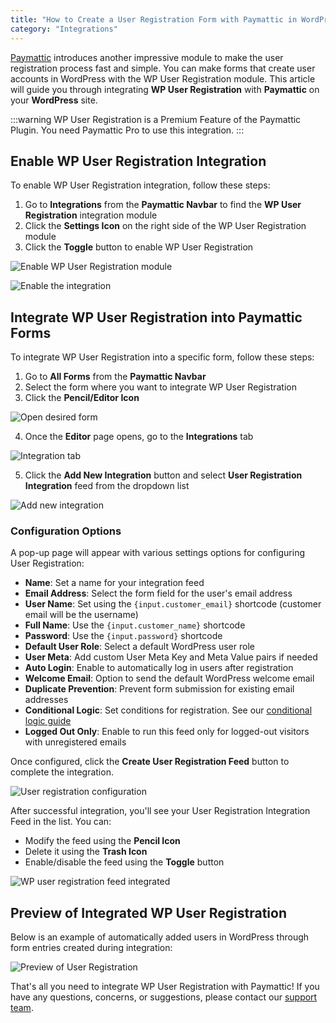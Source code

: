 ```yaml
---
title: "How to Create a User Registration Form with Paymattic in WordPress?"
category: "Integrations"
---
```


[Paymattic](https://paymattic.com/) introduces another impressive module to make the user registration process fast and simple. You can make forms that create user accounts in WordPress with the WP User Registration module. This article will guide you through integrating **WP User Registration** with **Paymattic** on your **WordPress** site.

:::warning
WP User Registration is a Premium Feature of the Paymattic Plugin. You need Paymattic Pro to use this integration.
:::

## Enable WP User Registration Integration 

To enable WP User Registration integration, follow these steps:

1. Go to **Integrations** from the **Paymattic Navbar** to find the **WP User Registration** integration module
2. Click the **Settings Icon** on the right side of the WP User Registration module
3. Click the **Toggle** button to enable WP User Registration

![Enable WP User Registration module](/images/integrations/how-to-create-a-user-registration-form-with-paymattic-in-wordpress/Wp-User-Registration-module-2-scaled.webp)

![Enable the integration](/images/integrations/how-to-create-a-user-registration-form-with-paymattic-in-wordpress/Enable-User-registration-module-1-scaled.webp)

## Integrate WP User Registration into Paymattic Forms

To integrate WP User Registration into a specific form, follow these steps:

1. Go to **All Forms** from the **Paymattic Navbar**
2. Select the form where you want to integrate WP User Registration
3. Click the **Pencil/Editor Icon**

![Open desired form](/images/integrations/how-to-create-a-user-registration-form-with-paymattic-in-wordpress/Open-desired-forms-scaled.webp)

4. Once the **Editor** page opens, go to the **Integrations** tab

![Integration tab](/images/integrations/how-to-create-a-user-registration-form-with-paymattic-in-wordpress/Integration-tab.webp)

5. Click the **Add New Integration** button and select **User Registration Integration** feed from the dropdown list

![Add new integration](/images/integrations/how-to-create-a-user-registration-form-with-paymattic-in-wordpress/Add-new-integration-drop-down-scaled.webp)

### Configuration Options

A pop-up page will appear with various settings options for configuring User Registration:

- **Name**: Set a name for your integration feed
- **Email Address**: Select the form field for the user's email address
- **User Name**: Set using the `{input.customer_email}` shortcode (customer email will be the username)
- **Full Name**: Use the `{input.customer_name}` shortcode
- **Password**: Use the `{input.password}` shortcode
- **Default User Role**: Select a default WordPress user role
- **User Meta**: Add custom User Meta Key and Meta Value pairs if needed
- **Auto Login**: Enable to automatically log in users after registration
- **Welcome Email**: Option to send the default WordPress welcome email
- **Duplicate Prevention**: Prevent form submission for existing email addresses
- **Conditional Logic**: Set conditions for registration. See our [conditional logic guide](/how-to-use-conditional-logic-in-form-fields-with-paymattic)
- **Logged Out Only**: Enable to run this feed only for logged-out visitors with unregistered emails

Once configured, click the **Create User Registration Feed** button to complete the integration.

![User registration configuration](/images/integrations/how-to-create-a-user-registration-form-with-paymattic-in-wordpress/Add-new-user-registration-integration-feed-Popup-page.webp)

After successful integration, you'll see your User Registration Integration Feed in the list. You can:
- Modify the feed using the **Pencil Icon**
- Delete it using the **Trash Icon**
- Enable/disable the feed using the **Toggle** button

![WP user registration feed integrated](/images/integrations/how-to-create-a-user-registration-form-with-paymattic-in-wordpress/Wp-user-registration-feed-integrated-scaled.webp)

## Preview of Integrated WP User Registration

Below is an example of automatically added users in WordPress through form entries created during integration:

![Preview of User Registration](/images/integrations/how-to-create-a-user-registration-form-with-paymattic-in-wordpress/Preview-of-User-Registration-scaled.webp)

That's all you need to integrate WP User Registration with Paymattic! If you have any questions, concerns, or suggestions, please contact our [support team](https://wpmanageninja.com/support-tickets/?utm_source=wpmn&utm_medium=home&utm_campaign=site#/).